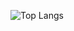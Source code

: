 ![Top Langs](https://github-readme-stats-9t3rwbqst-maximstockmans.vercel.app/api/top-langs/?username=MaximStockmans&theme=blueberry&count_private=true&hide_border=true&hide=HTML,Jupyter%20Notebook)
